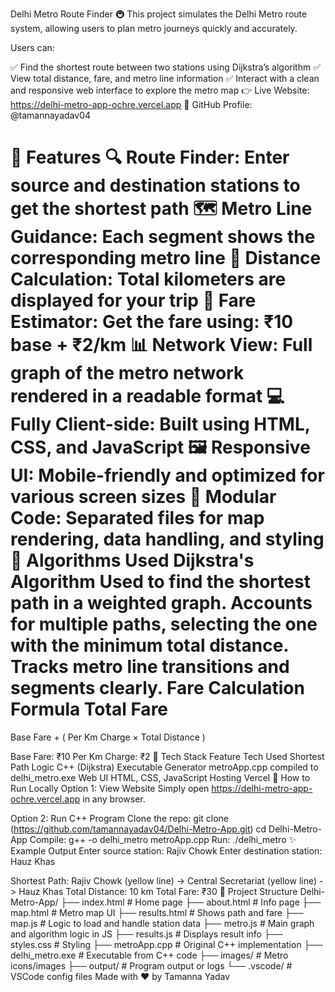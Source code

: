 Delhi Metro Route Finder 🚇
This project simulates the Delhi Metro route system, allowing users to plan metro journeys quickly and accurately.

Users can:

✅ Find the shortest route between two stations using Dijkstra’s algorithm
✅ View total distance, fare, and metro line information
✅ Interact with a clean and responsive web interface to explore the metro map
👉 Live Website: https://delhi-metro-app-ochre.vercel.app 🔗 GitHub Profile: @tamannayadav04

🌟 Features
🔍 Route Finder: Enter source and destination stations to get the shortest path
🗺️ Metro Line Guidance: Each segment shows the corresponding metro line
📏 Distance Calculation: Total kilometers are displayed for your trip
💸 Fare Estimator: Get the fare using: ₹10 base + ₹2/km
📊 Network View: Full graph of the metro network rendered in a readable format
💻 Fully Client-side: Built using HTML, CSS, and JavaScript
🖼️ Responsive UI: Mobile-friendly and optimized for various screen sizes
📂 Modular Code: Separated files for map rendering, data handling, and styling
🧠 Algorithms Used
Dijkstra's Algorithm
Used to find the shortest path in a weighted graph.
Accounts for multiple paths, selecting the one with the minimum total distance.
Tracks metro line transitions and segments clearly.
Fare Calculation Formula
Total Fare
=
Base Fare
+
(
Per Km Charge
×
Total Distance
)

Base Fare: ₹10
Per Km Charge: ₹2
🧰 Tech Stack
Feature	Tech Used
Shortest Path Logic	C++ (Dijkstra)
Executable Generator	metroApp.cpp compiled to delhi_metro.exe
Web UI	HTML, CSS, JavaScript
Hosting	Vercel
🚀 How to Run Locally
Option 1: View Website
Simply open https://delhi-metro-app-ochre.vercel.app in any browser.

Option 2: Run C++ Program
Clone the repo:
git clone (https://github.com/tamannayadav04/Delhi-Metro-App.git)
cd Delhi-Metro-App
Compile:
g++ -o delhi_metro metroApp.cpp
Run:
./delhi_metro
✨ Example Output
Enter source station: Rajiv Chowk
Enter destination station: Hauz Khas

Shortest Path:
Rajiv Chowk (yellow line) -> Central Secretariat (yellow line) -> Hauz Khas
Total Distance: 10 km
Total Fare: ₹30
📁 Project Structure
Delhi-Metro-App/
├── index.html          # Home page
├── about.html          # Info page
├── map.html            # Metro map UI
├── results.html        # Shows path and fare
├── map.js              # Logic to load and handle station data
├── metro.js            # Main graph and algorithm logic in JS
├── results.js          # Displays result info
├── styles.css          # Styling
├── metroApp.cpp        # Original C++ implementation
├── delhi_metro.exe     # Executable from C++ code
├── images/             # Metro icons/images
├── output/             # Program output or logs
└── .vscode/            # VSCode config files
Made with ❤️ by Tamanna Yadav
